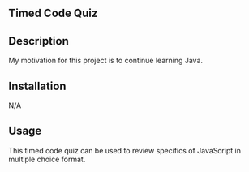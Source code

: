 ## Timed Code Quiz

## Description

My motivation for this project is to continue learning Java.

## Installation

N/A

## Usage

This timed code quiz can be used to review specifics of JavaScript in multiple choice format.
